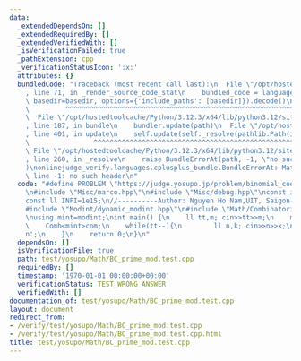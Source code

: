 ```yaml
---
data:
  _extendedDependsOn: []
  _extendedRequiredBy: []
  _extendedVerifiedWith: []
  _isVerificationFailed: true
  _pathExtension: cpp
  _verificationStatusIcon: ':x:'
  attributes: {}
  bundledCode: "Traceback (most recent call last):\n  File \"/opt/hostedtoolcache/Python/3.12.3/x64/lib/python3.12/site-packages/onlinejudge_verify/documentation/build.py\"\
    , line 71, in _render_source_code_stat\n    bundled_code = language.bundle(stat.path,\
    \ basedir=basedir, options={'include_paths': [basedir]}).decode()\n          \
    \         ^^^^^^^^^^^^^^^^^^^^^^^^^^^^^^^^^^^^^^^^^^^^^^^^^^^^^^^^^^^^^^^^^^^^^^^^^^^^^^^^^\n\
    \  File \"/opt/hostedtoolcache/Python/3.12.3/x64/lib/python3.12/site-packages/onlinejudge_verify/languages/cplusplus.py\"\
    , line 187, in bundle\n    bundler.update(path)\n  File \"/opt/hostedtoolcache/Python/3.12.3/x64/lib/python3.12/site-packages/onlinejudge_verify/languages/cplusplus_bundle.py\"\
    , line 401, in update\n    self.update(self._resolve(pathlib.Path(included), included_from=path))\n\
    \                ^^^^^^^^^^^^^^^^^^^^^^^^^^^^^^^^^^^^^^^^^^^^^^^^^^^^^^^^^\n \
    \ File \"/opt/hostedtoolcache/Python/3.12.3/x64/lib/python3.12/site-packages/onlinejudge_verify/languages/cplusplus_bundle.py\"\
    , line 260, in _resolve\n    raise BundleErrorAt(path, -1, \"no such header\"\
    )\nonlinejudge_verify.languages.cplusplus_bundle.BundleErrorAt: Math/Combinatorics/Comb_common.hpp:\
    \ line -1: no such header\n"
  code: "#define PROBLEM \"https://judge.yosupo.jp/problem/binomial_coefficient_prime_mod\"\
    \n#include \"Misc/marco.hpp\"\n#include \"Misc/debug.hpp\"\nconst int INF=1e9;\n\
    const ll INFI=1e15;\n//----------Author: Nguyen Ho Nam,UIT, Saigon-----------------\n\
    #include \"Modint/dynamic_modint.hpp\"\n#include \"Math/Combinatorics/Comb_common.hpp\"\
    \nusing mint=modint;\nint main() {\n    ll tt,m; cin>>tt>>m;\n    mint::set_mod(m);\n\
    \    Comb<mint>com;\n    while(tt--){\n        ll n,k; cin>>n>>k;\n        cout<<com.binom(n,k).get()<<'\\\
    n';\n    }\n    return 0;\n}\n"
  dependsOn: []
  isVerificationFile: true
  path: test/yosupo/Math/BC_prime_mod.test.cpp
  requiredBy: []
  timestamp: '1970-01-01 00:00:00+00:00'
  verificationStatus: TEST_WRONG_ANSWER
  verifiedWith: []
documentation_of: test/yosupo/Math/BC_prime_mod.test.cpp
layout: document
redirect_from:
- /verify/test/yosupo/Math/BC_prime_mod.test.cpp
- /verify/test/yosupo/Math/BC_prime_mod.test.cpp.html
title: test/yosupo/Math/BC_prime_mod.test.cpp
---
```

